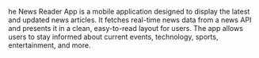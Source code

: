 he News Reader App is a mobile application designed to display the latest and updated news articles. It fetches real-time news data from a news API and presents it in a clean, easy-to-read layout for users. The app allows users to stay informed about current events, technology, sports, entertainment, and more.

